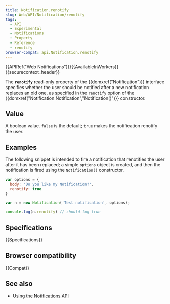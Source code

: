 ```yaml
---
title: Notification.renotify
slug: Web/API/Notification/renotify
tags:
  - API
  - Experimental
  - Notifications
  - Property
  - Reference
  - renotify
browser-compat: api.Notification.renotify
---
```

{{APIRef("Web Notifications")}}{{AvailableInWorkers}}{{securecontext_header}}

The **`renotify`** read-only property of the
{{domxref("Notification")}} interface specifies whether the user should be notified
after a new notification replaces an old one, as specified in the `renotify`
option of the {{domxref("Notification.Notification","Notification()")}} constructor.

## Value

A boolean value. `false` is the default; `true` makes
the notification renotify the user.

## Examples

The following snippet is intended to fire a notification that renotifies the user after
it has been replaced; a simple `options` object is created, and then the
notification is fired using the `Notification()` constructor.

```js
var options = {
  body: 'Do you like my Notification?',
  renotify: true
}

var n = new Notification('Test notification', options);

console.log(n.renotify) // should log true
```

## Specifications

{{Specifications}}

## Browser compatibility

{{Compat}}

## See also

- [Using
  the Notifications API](/en-US/docs/Web/API/Notifications_API/Using_the_Notifications_API)
